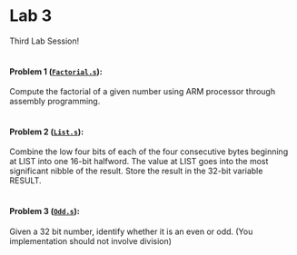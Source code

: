 # Lab 3
Third Lab Session!  
<br>

#### Problem 1 ([`Factorial.s`](Factorial.s)):
Compute the factorial of a given number using ARM processor through assembly programming.  
<br>

#### Problem 2 ([`List.s`](List.s)):
Combine the low four bits of each of the four consecutive bytes beginning at LIST into one 16-bit halfword. The value at LIST goes into the most significant nibble of the result. Store the result in the 32-bit variable RESULT.  
<br>
  
#### Problem 3 ([`Odd.s`](Odd.s)):
Given a 32 bit number, identify whether it is an even or odd. (You implementation should not involve division)  
